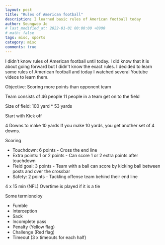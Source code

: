 ```yaml
---
layout: post
title: "Rules of American football"
description: I learned basic rules of American football today
author: Seungwoo Jo
# last_modified_at: 2022-01-01 00:00:00 +0900
# math: false
tags: misc, sports
category: misc
comments: true
---
```


I didn't know rules of American football until today. I did know that it is about going forward but I didn't know the exact rules. I decided to learn some rules of American football and today I watched several Youtube videos to learn them.



Objective: Scoring more points than opponent team

Team consists of 46 people
11 people in a team get on to the field

Size of field: 100 yard * 53 yards

Start with Kick off

4 Downs to make 10 yards
If you make 10 yards, you get another set of 4 downs.


Scoring
- Touchdown: 6 points - Cross the end line
- Extra points: 1 or 2 points - Can score 1 or 2 extra points after touchdown
- Field goal: 3 points - Team with a ball can score by kicking ball between posts and over the crossbar
- Safety: 2 points - Tackling offense team behind their end line

4 x 15 min (NFL)
Overtime is played if it is a tie

Some termionoloy
- Fumble
- Interception
- Sack
- Incomplete pass
- Penalty (Yellow flag)
- Challenge (Red flag)
- Timeout (3 x timeouts for each half)


